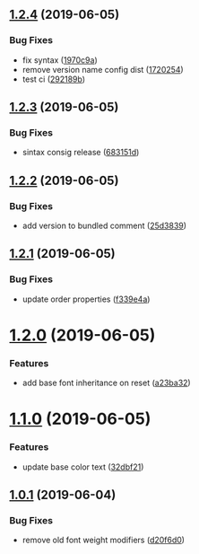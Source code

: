 ## [1.2.4](https://github.com/alicerce/alicerce-css/compare/v1.2.3...v1.2.4) (2019-06-05)


### Bug Fixes

* fix syntax ([1970c9a](https://github.com/alicerce/alicerce-css/commit/1970c9a))
* remove version name config dist ([1720254](https://github.com/alicerce/alicerce-css/commit/1720254))
* test ci ([292189b](https://github.com/alicerce/alicerce-css/commit/292189b))

## [1.2.3](https://github.com/alicerce/alicerce-css/compare/v1.2.2...v1.2.3) (2019-06-05)


### Bug Fixes

* sintax consig release ([683151d](https://github.com/alicerce/alicerce-css/commit/683151d))

## [1.2.2](https://github.com/alicerce/alicerce-css/compare/v1.2.1...v1.2.2) (2019-06-05)


### Bug Fixes

* add version to bundled comment ([25d3839](https://github.com/alicerce/alicerce-css/commit/25d3839))

## [1.2.1](https://github.com/alicerce/alicerce-css/compare/v1.2.0...v1.2.1) (2019-06-05)


### Bug Fixes

* update order properties ([f339e4a](https://github.com/alicerce/alicerce-css/commit/f339e4a))

# [1.2.0](https://github.com/alicerce/alicerce-css/compare/v1.1.0...v1.2.0) (2019-06-05)


### Features

* add base font inheritance on reset ([a23ba32](https://github.com/alicerce/alicerce-css/commit/a23ba32))

# [1.1.0](https://github.com/alicerce/alicerce-css/compare/v1.0.1...v1.1.0) (2019-06-05)


### Features

* update base color text ([32dbf21](https://github.com/alicerce/alicerce-css/commit/32dbf21))

## [1.0.1](https://github.com/alicerce/alicerce-css/compare/v1.0.0...v1.0.1) (2019-06-04)


### Bug Fixes

* remove old font weight modifiers ([d20f6d0](https://github.com/alicerce/alicerce-css/commit/d20f6d0))
